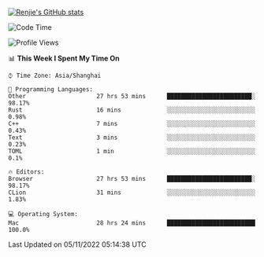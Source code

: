 [![Renjie's GitHub stats](https://github-readme-stats.vercel.app/api?username=liurenjie1024&show_icons=true&theme=chartreuse-dark)](https://github.com/anuraghazra/github-readme-stats)

<!--START_SECTION:waka-->
![Code Time](http://img.shields.io/badge/Code%20Time-296%20hrs%2043%20mins-blue)

![Profile Views](http://img.shields.io/badge/Profile%20Views-25-blue)

📊 **This Week I Spent My Time On** 

```text
⌚︎ Time Zone: Asia/Shanghai

💬 Programming Languages: 
Other                    27 hrs 53 mins      ████████████████████████░   98.17% 
Rust                     16 mins             ░░░░░░░░░░░░░░░░░░░░░░░░░   0.98% 
C++                      7 mins              ░░░░░░░░░░░░░░░░░░░░░░░░░   0.43% 
Text                     3 mins              ░░░░░░░░░░░░░░░░░░░░░░░░░   0.23% 
TOML                     1 min               ░░░░░░░░░░░░░░░░░░░░░░░░░   0.1%

🔥 Editors: 
Browser                  27 hrs 53 mins      ████████████████████████░   98.17% 
CLion                    31 mins             ░░░░░░░░░░░░░░░░░░░░░░░░░   1.83%

💻 Operating System: 
Mac                      28 hrs 24 mins      █████████████████████████   100.0%

```


 Last Updated on 05/11/2022 05:14:38 UTC
<!--END_SECTION:waka-->

